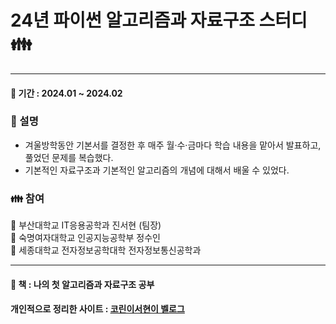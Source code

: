 # 24년 파이썬 알고리즘과 자료구조 스터디 👪 
***
#### 📆 기간 : 2024.01 ~ 2024.02
### 📌  설명

- 겨울방학동안 기본서를 결정한 후 매주 월·수·금마다 학습 내용을 맡아서 발표하고, 풀었던 문제를 복습했다.
- 기본적인 자료구조과 기본적인 알고리즘의 개념에 대해서 배울 수 있었다.


### 👪 참여  
🏫 부산대학교 IT응용공학과 진서현 (팀장) <br>
🏫 숙명여자대학교 인공지능공학부 정수인 <br>
🏫 세종대학교 전자정보공학대학 전자정보통신공학과<br> 


***
#### 📗 책 : 나의 첫 알고리즘과 자료구조 공부
#### 개인적으로 정리한 사이트 : [코린이서현이 벨로그](https://velog.io/@sseohyun_0v0/post06a078f49996713f3a36e018b3df4eb9ee49bf28)
